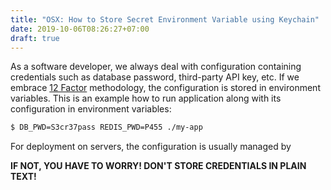 ```yaml
---
title: "OSX: How to Store Secret Environment Variable using Keychain"
date: 2019-10-06T08:26:27+07:00
draft: true
---
```


As a software developer, we always deal with configuration containing credentials such as database password, third-party API key, etc.
If we embrace [12 Factor](https://www.12factor.net) methodology, the configuration is stored in environment variables.
This is an example how to run application along with its configuration in environment variables:

```bash
$ DB_PWD=S3cr37pass REDIS_PWD=P455 ./my-app
```

For deployment on servers, the configuration is usually managed by 

**IF NOT, YOU HAVE TO WORRY! DON'T STORE CREDENTIALS IN PLAIN TEXT!**
